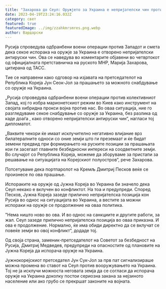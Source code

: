 ```yaml
---
title: "Захарова до Сеул: Оружјето за Украина е непријателски чин против Русија"
date: 2023-04-19T23:24:16.032Z
category: свет
featured: true
featuredImage: ../img/zzahkmrsmres.png.webp
author: Вардарски
---
```


Русија спроведува одбранбени воени операции против Западот и смета дека секое испорака на оружје за Украина е отворено непријателски антируски чин. Ова се наведува во коментарите објавени во четвртокот од официјалната претставничка на руското МНР, Марија Захарова, цитирана од ТАСС.

Тие се направени како одговор на изјавата на претседателот на Република Кореја Јун Сеок-Јол за прашањето за можното снабдување со оружје на Украина.

„Русија спроведува одбранбени воени операции против колективниот Запад, кој го избра марионетскиот режим во Киев како инструмент на својата хибридна прокси војна против нас. Во оваа ситуација, ние го разгледуваме секое снабдување со оружје за Украина, без разлика од каде доаѓа , како отворено непријателски антируски чин“, нагласи тој дипломатот.

„Ваквите чекори ќе имаат исклучително негативно влијание врз билатералните односи со оние земји што ги преземаат и ќе бидат земени предвид при формирањето на руските позиции за прашањата кои ги засегаат главните безбедносни интереси на соодветните земји. Во случајот со Република Кореја, можеме да зборуваме за пристапи за решавање на ситуацијата на Корејскиот полуостров“, рече Захарова.

Потсетуваме дека портпаролот на Кремљ Дмитриј Песков веќе се произнесе по ова прашање.

Испораките на оружје од Јужна Кореја во Украина би значело дека Сеул некако е вклучен во конфликтот. На тоа и предупреди.
Според Песков, Јужна Кореја зазеде прилично непријателска позиција кон Русија во однос на ситуацијата во Украина, а вестите за можни испораки на оружје се продолжение на оваа политика.

"Нема ништо ново во ова. И во однос на санкциите и другите работи, за жал. Сеул зазеде прилично непријателска позиција во оваа приказна. И ова е продолжение. Нормално, ќе има обиди директно да се вклучат се повеќе земји во овој конфликт“, додаде тој.

Од своја страна, заменик-претседателот на Советот за безбедност на Русија, Дмитриј Медведев, предупреди на опасностите од плановите на Јужна Кореја да испорача оружје на Украина.

Јужнокорејскиот претседател Јун Сук-Јол за прв пат сигнализираше можна промена во ставот на Сеул против вооружувањето на Украина. Тој не ја исклучи можноста неговата земја да се согласи да испорача оружје на Украина доколку постои сериозна закана за нејзиното население или ако грубо се прекршат законите на војната.
